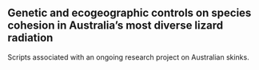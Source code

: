 ## Genetic and ecogeographic controls on species cohesion in Australia’s most diverse lizard radiation

Scripts associated with an ongoing research project on Australian skinks.
